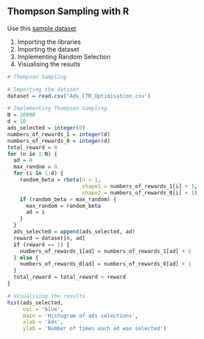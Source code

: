 ## Thompson Sampling with R

Use this [sample dataset](https://github.com/vgorbic1/data-science/blob/master/Machine%20Learning/Sample%20Data/Ads_CTR_Optimisation.csv)

1. Importing the libraries
2. Importing the dataset
3. Implementing Random Selection
4. Visualising the results

```r
# Thompson Sampling

# Importing the dataset
dataset = read.csv('Ads_CTR_Optimisation.csv')

# Implementing Thompson Sampling
N = 10000
d = 10
ads_selected = integer(0)
numbers_of_rewards_1 = integer(d)
numbers_of_rewards_0 = integer(d)
total_reward = 0
for (n in 1:N) {
  ad = 0
  max_random = 0
  for (i in 1:d) {
    random_beta = rbeta(n = 1,
                        shape1 = numbers_of_rewards_1[i] + 1,
                        shape2 = numbers_of_rewards_0[i] + 1)
    if (random_beta > max_random) {
      max_random = random_beta
      ad = i
    }
  }
  ads_selected = append(ads_selected, ad)
  reward = dataset[n, ad]
  if (reward == 1) {
    numbers_of_rewards_1[ad] = numbers_of_rewards_1[ad] + 1
  } else {
    numbers_of_rewards_0[ad] = numbers_of_rewards_0[ad] + 1
  }
  total_reward = total_reward + reward
}

# Visualising the results
hist(ads_selected,
     col = 'blue',
     main = 'Histogram of ads selections',
     xlab = 'Ads',
     ylab = 'Number of times each ad was selected')
```
